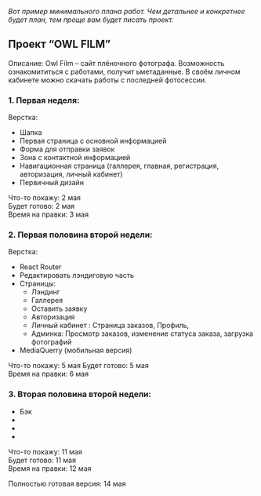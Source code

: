 *Вот пример минимального плана работ. Чем детальнее и конкретнее будет план, тем проще вам будет писать проект.*

## Проект “OWL FILM”

Описание:
Owl Film – сайт плёночного фотографа. Возможность ознакомититься с работами, получит ьметаданные. В своём личном кабинете можно скачать работы с последней фотосессии.


### 1. Первая неделя: 

Верстка:
- Шапка
- Первая страница с основной информацией
- Форма для отправки заявок
- Зона с контактной информацией
- Навигационная страница (галлерея, главная, регистрация, авторизация, личный кабинет)  
- Первичный дизайн

Что-то покажу: 2 мая  
Будет готово: 2 мая  
Время на правки: 3 мая

### 2. Первая половина второй недели:

Верстка:
- React Router
- Редактировать лэндиговую часть
- Страницы:
  + Лэндинг
  + Галлерея
  + Оставить заявку
  + Авторизация
  + Личный кабинет : Страница заказов, Профиль, 
  + Админка: Просмотр заказов, изменение статуса заказа, загрузка фотографий
- MediaQuerry (мобильная версия)

Что-то покажу: 5 мая 
Будет готово: 5 мая  
Время на правки: 6 мая

### 3. Вторая половина второй недели:

- Бэк
- 
- 
- 

Что-то покажу: 11 мая  
Будет готово: 11 мая  
Время на правки: 12 мая

Полностью готовая версия: 14 мая

